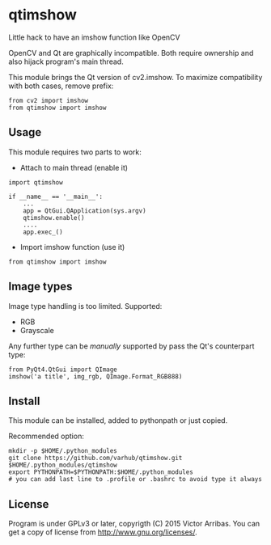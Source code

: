 # qtimshow
Little hack to have an imshow function like OpenCV

OpenCV and Qt are graphically incompatible. Both require
ownership and also hijack program's main thread.

This module brings the Qt version of cv2.imshow.
To maximize compatibility with both cases, remove prefix:
```
from cv2 import imshow
from qtimshow import imshow
```

## Usage
This module requires two parts to work:
* Attach to main thread (enable it)
```
import qtimshow

if __name__ == '__main__':
    ...
    app = QtGui.QApplication(sys.argv)
    qtimshow.enable()
    ....
    app.exec_()

```
* Import imshow function (use it)
```
from qtimshow import imshow
```

## Image types
Image type handling is too limited. Supported:
* RGB
* Grayscale

Any further type can be *manually* supported by pass the 
Qt's counterpart type:
```
from PyQt4.QtGui import QImage
imshow('a title', img_rgb, QImage.Format_RGB888)
```


## Install
This module can be installed, added to pythonpath or just copied.

Recommended option:
```
mkdir -p $HOME/.python_modules
git clone https://github.com/varhub/qtimshow.git $HOME/.python_modules/qtimshow
export PYTHONPATH=$PYTHONPATH:$HOME/.python_modules
# you can add last line to .profile or .bashrc to avoid type it always
```


## License
Program is under GPLv3 or later, copyrigth (C) 2015 Victor Arribas.
You can get a copy of license from http://www.gnu.org/licenses/.
